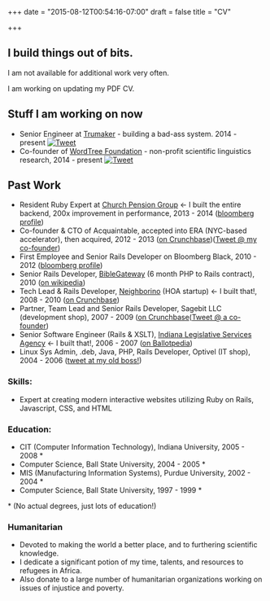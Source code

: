 +++
date = "2015-08-12T00:54:16-07:00"
draft = false
title = "CV"

+++

## I build things out of bits.

I am not available for additional work very often.

I am working on updating my PDF CV.

## Stuff I am working on now

* Senior Engineer at [Trumaker](http://www.trumaker.com) - building a bad-ass system. 2014 - present 
[![Tweet](https://img.shields.io/twitter/url/https/trumaker.com.svg?style=social)](https://twitter.com/intent/tweet?text=Shirts:&amp;url=https%3A%2F%2Ftrumaker.com)
* Co-founder of [WordTree Foundation](http://blog.wordtree.org) - non-profit scientific linguistics research, 2014 - present
[![Tweet](https://img.shields.io/twitter/url/http/wordtree.org.svg?style=social)](https://twitter.com/intent/tweet?text=Interesting:&amp;url=http%3A%2F%2Fwordtree.org)

## Past Work

* Resident Ruby Expert at [Church Pension Group](https://www.cpg.org/) &larr; I built the entire backend, 200x improvement in performance, 2013 - 2014 ([bloomberg profile](http://www.bloomberg.com/research/stocks/private/snapshot.asp?privcapId=3648509))
* Co-founder & CTO of Acquaintable, accepted into ERA (NYC-based accelerator), then acquired, 2012 - 2013 ([on Crunchbase](https://www.crunchbase.com/organization/acquaintable))([Tweet @ my co-founder](https://twitter.com/joeljrod))
* First Employee and Senior Rails Developer on Bloomberg Black, 2010 - 2012 ([bloomberg profile](http://www.bloomberg.com/research/stocks/private/snapshot.asp?privcapId=160210))
* Senior Rails Developer, [BibleGateway](https://www.biblegateway.com/) (6 month PHP to Rails contract), 2010 ([on wikipedia](https://en.wikipedia.org/wiki/BibleGateway.com))
* Tech Lead & Rails Developer, [Neighborino](http://www.neighborino.com/) (HOA startup) &larr; I built that!, 2008 - 2010 ([on Crunchbase](https://www.crunchbase.com/organization/neighborino))
* Partner, Team Lead and Senior Rails Developer, Sagebit LLC (development shop), 2007 - 2009 ([on Crunchbase](https://www.crunchbase.com/organization/sagebit)([Tweet @ a co-founder](https://twitter.com/ben_mishkin))
* Senior Software Engineer (Rails & XSLT), [Indiana Legislative Services Agency](http://www.in.gov/legislative/register/irtoc.htm) &larr; I built that!, 2006 - 2007 ([on Ballotpedia](http://ballotpedia.org/Indiana_Legislative_Services_Agency))
* Linux Sys Admin, .deb, Java, PHP, Rails Developer, Optivel (IT shop), 2004 - 2006 ([tweet at my old boss!](https://twitter.com/macksmind))

### Skills:

* Expert at creating modern interactive websites utilizing Ruby on Rails, Javascript, CSS, and HTML

### Education: 

* CIT (Computer Information Technology), Indiana University, 2005 - 2008 \*
* Computer Science, Ball State University, 2004 - 2005 \*
* MIS (Manufacturing Information Systems), Purdue University, 2002 - 2004 \*
* Computer Science, Ball State University, 1997 - 1999 \*

\* (No actual degrees, just lots of education!)

### Humanitarian

* Devoted to making the world a better place, and to furthering scientific knowledge.
* I dedicate a significant potion of my time, talents, and resources to refugees in Africa.
* Also donate to a large number of humanitarian organizations working on issues of injustice and poverty.
